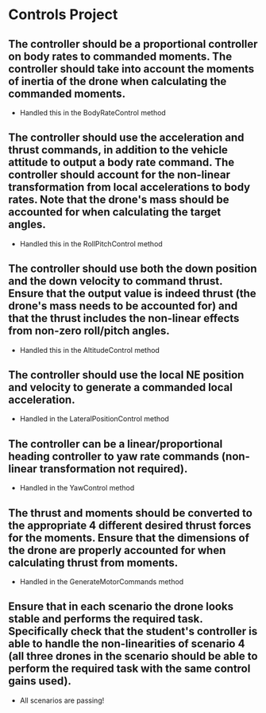 # Controls Project

## The controller should be a proportional controller on body rates to commanded moments. The controller should take into account the moments of inertia of the drone when calculating the commanded moments.
- Handled this in the BodyRateControl method

## The controller should use the acceleration and thrust commands, in addition to the vehicle attitude to output a body rate command. The controller should account for the non-linear transformation from local accelerations to body rates. Note that the drone's mass should be accounted for when calculating the target angles.
- Handled this in the RollPitchControl method

## The controller should use both the down position and the down velocity to command thrust. Ensure that the output value is indeed thrust (the drone's mass needs to be accounted for) and that the thrust includes the non-linear effects from non-zero roll/pitch angles.
- Handled this in the AltitudeControl method

## The controller should use the local NE position and velocity to generate a commanded local acceleration.
- Handled in the LateralPositionControl method

## The controller can be a linear/proportional heading controller to yaw rate commands (non-linear transformation not required).
- Handled in the YawControl method

## The thrust and moments should be converted to the appropriate 4 different desired thrust forces for the moments. Ensure that the dimensions of the drone are properly accounted for when calculating thrust from moments.
- Handled in the GenerateMotorCommands method

## Ensure that in each scenario the drone looks stable and performs the required task. Specifically check that the student's controller is able to handle the non-linearities of scenario 4 (all three drones in the scenario should be able to perform the required task with the same control gains used).
- All scenarios are passing!
